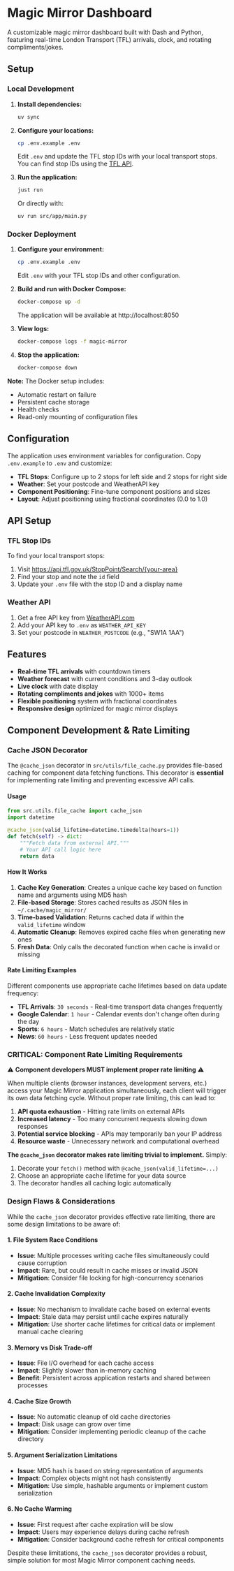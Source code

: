 # Magic Mirror Dashboard

A customizable magic mirror dashboard built with Dash and Python, featuring real-time London Transport (TFL) arrivals, clock, and rotating compliments/jokes.

## Setup

### Local Development

1. **Install dependencies:**
   ```bash
   uv sync
   ```

2. **Configure your locations:**
   ```bash
   cp .env.example .env
   ```
   
   Edit `.env` and update the TFL stop IDs with your local transport stops. You can find stop IDs using the [TFL API](https://api.tfl.gov.uk/).

3. **Run the application:**
   ```bash
   just run
   ```
   
   Or directly with:
   ```bash
   uv run src/app/main.py
   ```

### Docker Deployment

1. **Configure your environment:**
   ```bash
   cp .env.example .env
   ```
   
   Edit `.env` with your TFL stop IDs and other configuration.

2. **Build and run with Docker Compose:**
   ```bash
   docker-compose up -d
   ```
   
   The application will be available at http://localhost:8050

3. **View logs:**
   ```bash
   docker-compose logs -f magic-mirror
   ```

4. **Stop the application:**
   ```bash
   docker-compose down
   ```

**Note:** The Docker setup includes:
- Automatic restart on failure
- Persistent cache storage
- Health checks
- Read-only mounting of configuration files

## Configuration

The application uses environment variables for configuration. Copy `.env.example` to `.env` and customize:

- **TFL Stops**: Configure up to 2 stops for left side and 2 stops for right side
- **Weather**: Set your postcode and WeatherAPI key
- **Component Positioning**: Fine-tune component positions and sizes
- **Layout**: Adjust positioning using fractional coordinates (0.0 to 1.0)

## API Setup

### TFL Stop IDs

To find your local transport stops:
1. Visit https://api.tfl.gov.uk/StopPoint/Search/{your-area}
2. Find your stop and note the `id` field
3. Update your `.env` file with the stop ID and a display name

### Weather API

1. Get a free API key from [WeatherAPI.com](https://www.weatherapi.com/signup.aspx)
2. Add your API key to `.env` as `WEATHER_API_KEY`
3. Set your postcode in `WEATHER_POSTCODE` (e.g., "SW1A 1AA")

## Features

- **Real-time TFL arrivals** with countdown timers
- **Weather forecast** with current conditions and 3-day outlook
- **Live clock** with date display  
- **Rotating compliments and jokes** with 1000+ items
- **Flexible positioning** system with fractional coordinates
- **Responsive design** optimized for magic mirror displays

## Component Development & Rate Limiting

### Cache JSON Decorator

The `@cache_json` decorator in `src/utils/file_cache.py` provides file-based caching for component data fetching functions. This decorator is **essential** for implementing rate limiting and preventing excessive API calls.

#### Usage

```python
from src.utils.file_cache import cache_json
import datetime

@cache_json(valid_lifetime=datetime.timedelta(hours=1))
def fetch(self) -> dict:
    """Fetch data from external API."""
    # Your API call logic here
    return data
```

#### How It Works

1. **Cache Key Generation**: Creates a unique cache key based on function name and arguments using MD5 hash
2. **File-based Storage**: Stores cached results as JSON files in `~/.cache/magic_mirror/`
3. **Time-based Validation**: Returns cached data if within the `valid_lifetime` window
4. **Automatic Cleanup**: Removes expired cache files when generating new ones
5. **Fresh Data**: Only calls the decorated function when cache is invalid or missing

#### Rate Limiting Examples

Different components use appropriate cache lifetimes based on data update frequency:

- **TFL Arrivals**: `30 seconds` - Real-time transport data changes frequently
- **Google Calendar**: `1 hour` - Calendar events don't change often during the day
- **Sports**: `6 hours` - Match schedules are relatively static
- **News**: `60 hours` - Less frequent updates needed

### **CRITICAL: Component Rate Limiting Requirements**

⚠️ **Component developers MUST implement proper rate limiting** ⚠️

When multiple clients (browser instances, development servers, etc.) access your Magic Mirror application simultaneously, each client will trigger its own data fetching cycle. Without proper rate limiting, this can lead to:

1. **API quota exhaustion** - Hitting rate limits on external APIs
2. **Increased latency** - Too many concurrent requests slowing down responses  
3. **Potential service blocking** - APIs may temporarily ban your IP address
4. **Resource waste** - Unnecessary network and computational overhead

**The `@cache_json` decorator makes rate limiting trivial to implement.** Simply:

1. Decorate your `fetch()` method with `@cache_json(valid_lifetime=...)`
2. Choose an appropriate cache lifetime for your data source
3. The decorator handles all caching logic automatically

### Design Flaws & Considerations

While the `cache_json` decorator provides effective rate limiting, there are some design limitations to be aware of:

#### 1. **File System Race Conditions**
- **Issue**: Multiple processes writing cache files simultaneously could cause corruption
- **Impact**: Rare, but could result in cache misses or invalid JSON
- **Mitigation**: Consider file locking for high-concurrency scenarios

#### 2. **Cache Invalidation Complexity**
- **Issue**: No mechanism to invalidate cache based on external events
- **Impact**: Stale data may persist until cache expires naturally
- **Mitigation**: Use shorter cache lifetimes for critical data or implement manual cache clearing

#### 3. **Memory vs Disk Trade-off**
- **Issue**: File I/O overhead for each cache access
- **Impact**: Slightly slower than in-memory caching
- **Benefit**: Persistent across application restarts and shared between processes

#### 4. **Cache Size Growth**
- **Issue**: No automatic cleanup of old cache directories
- **Impact**: Disk usage can grow over time
- **Mitigation**: Consider implementing periodic cleanup of the cache directory

#### 5. **Argument Serialization Limitations**
- **Issue**: MD5 hash is based on string representation of arguments
- **Impact**: Complex objects might not hash consistently
- **Mitigation**: Use simple, hashable arguments or implement custom serialization

#### 6. **No Cache Warming**
- **Issue**: First request after cache expiration will be slow
- **Impact**: Users may experience delays during cache refresh
- **Mitigation**: Consider background cache refresh for critical components

Despite these limitations, the `cache_json` decorator provides a robust, simple solution for most Magic Mirror component caching needs.
